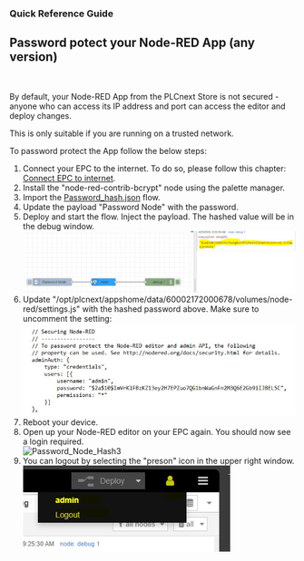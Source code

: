 ### Quick Reference Guide<br>
 

## Password potect your Node-RED App (any version) 
<br>

By default, your Node-RED App from the PLCnext Store is not secured - anyone who can access its IP address and port can access the editor and deploy changes. <br>

This is only suitable if you are running on a trusted network. <br>

To password protect the App follow the below steps:

1. Connect your EPC to the internet. To do so, please follow this chapter: [Connect EPC to internet](/FW_2023/Configuration/02_Network.md). <BR>
2. Install the "node-red-contrib-bcrypt" node using the palette manager. <br>
3. Import the [Password_hash.json](/FW_2023/Node-RED/Examples/010_Password_hash.json) flow. <BR>
4. Update the payload "Password Node" with the password. <BR>
5. Deploy and start the flow. Inject the payload. The hashed value will be in the debug window. <BR>
![Password_Node_Hash](01_PasswordProtect_NR.jpg) <BR>
6. Update "/opt/plcnext/appshome/data/60002172000678/volumes/node-red/settings.js" with the hashed password above. Make sure to uncomment the setting: <BR>
![Password_Node_Hash2](02_PasswordProtect_NR.jpg) <BR>
7. Reboot your device. <BR>
8. Open up your Node-RED editor on your EPC again. You should now see a login required. <BR>
![Password_Node_Hash3](0§_PasswordProtect_NR.jpg) <BR>
8. You can logout by selecting the "preson" icon in the upper right window. <BR>
![Password_Node_Hash4](04_PasswordProtect_NR.jpg) <BR>
